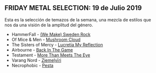 FRIDAY METAL SELECTION: 19 de Julio 2019
----

Esta es la selección de  temazos de la semana, una mezcla de estilos que nos da una visión
de la amplitud del género.


* HammerFall - [(We Make) Sweden Rock ](https://www.youtube.com/watch?v=JbJNccQaKzs)
* Of Mice & Men - [Mushroom Cloud](https://www.youtube.com/watch?v=u1pS2xw3FI4)
* The Sisters of Mercy - [Lucretia My Reflection](https://www.youtube.com/watch?v=IuezNswtRfo)
* Airbourne - [Back In The Game](https://www.youtube.com/watch?v=FlPalDkWsuA)
* Testament - [More Than Meets The Eye](https://www.youtube.com/watch?v=09rHDabBQfA)
* Varang Nord - [Ziemeļvīri](https://www.youtube.com/watch?v=MSoKYMd27XM)
* Necrophobic - [Pesta](https://www.youtube.com/watch?v=6ApYgfDc308)




